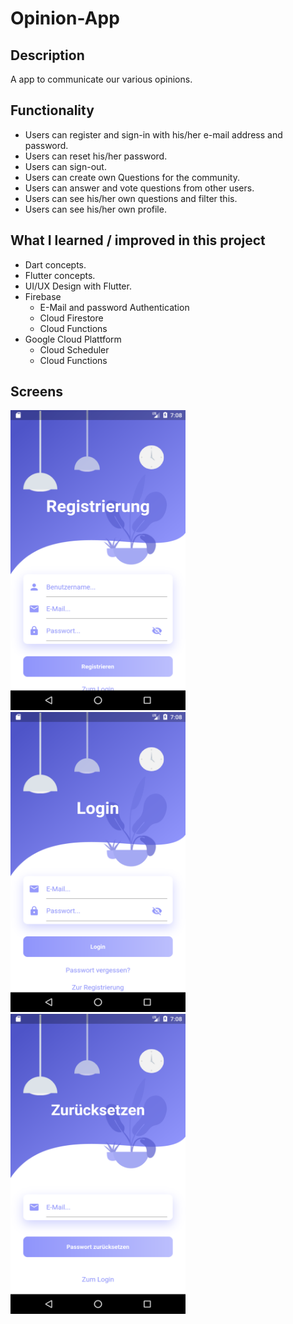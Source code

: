 # Opinion-App

## Description

A app to communicate our various opinions.

## Functionality

- Users can register and sign-in with his/her e-mail address and password.
- Users can reset his/her password.
- Users can sign-out.
- Users can create own Questions for the community.
- Users can answer and vote questions from other users.
- Users can see his/her own questions and filter this.
- Users can see his/her own profile.

## What I learned / improved in this project

- Dart concepts.
- Flutter concepts.
- UI/UX Design with Flutter.
- Firebase
  - E-Mail and password Authentication
  - Cloud Firestore
  - Cloud Functions
- Google Cloud Plattform
  - Cloud Scheduler
  - Cloud Functions

## Screens

<img src="https://github.com/Marcelxy/Opinion-App/blob/master/assets/images/Screenshots/registerScreen.png" width="280" height="480">

<img src="https://github.com/Marcelxy/Opinion-App/blob/master/assets/images/Screenshots/loginScreen.png" width="280" height="480">

<img src="https://github.com/Marcelxy/Opinion-App/blob/master/assets/images/Screenshots/resetPasswordScreen.png" width="280" height="480">
